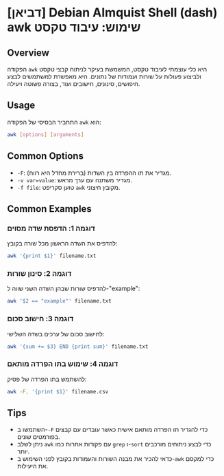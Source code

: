 # [דביאן] Debian Almquist Shell (dash) awk שימוש: עיבוד טקסט

## Overview
הפקודה `awk` היא כלי עוצמתי לעיבוד טקסט, המשמשת בעיקר לניתוח קבצי טקסט ולביצוע פעולות על שורות ועמודות של נתונים. היא מאפשרת למשתמשים לבצע חיפושים, סינונים, חישובים ועוד, בצורה פשוטה ויעילה.

## Usage
התחביר הבסיסי של הפקודה `awk` הוא:

```bash
awk [options] [arguments]
```

## Common Options
- `-F`: מגדיר את תו ההפרדה בין השדות (ברירת מחדל היא רווח).
- `-v var=value`: מגדיר משתנה עם ערך מראש.
- `-f file`: טוען סקריפט `awk` מקובץ חיצוני.

## Common Examples
### דוגמה 1: הדפסת שדה מסוים
להדפיס את השדה הראשון מכל שורה בקובץ:

```bash
awk '{print $1}' filename.txt
```

### דוגמה 2: סינון שורות
להדפיס שורות שבהן השדה השני שווה ל-"example":

```bash
awk '$2 == "example"' filename.txt
```

### דוגמה 3: חישוב סכום
לחישוב סכום של ערכים בשדה השלישי:

```bash
awk '{sum += $3} END {print sum}' filename.txt
```

### דוגמה 4: שימוש בתו הפרדה מותאם
להשתמש בתו הפרדה של פסיק:

```bash
awk -F, '{print $1}' filename.csv
```

## Tips
- השתמשו ב-`-F` כדי להגדיר תו הפרדה מותאם אישית כאשר עובדים עם קבצים בפורמטים שונים.
- ניתן לשלב `awk` עם פקודות אחרות כמו `grep` ו-`sort` כדי לבצע ניתוחים מורכבים יותר.
- כדאי להכיר את מבנה השורות והעמודות בקובץ לפני השימוש ב-`awk` כדי למקסם את היעילות.